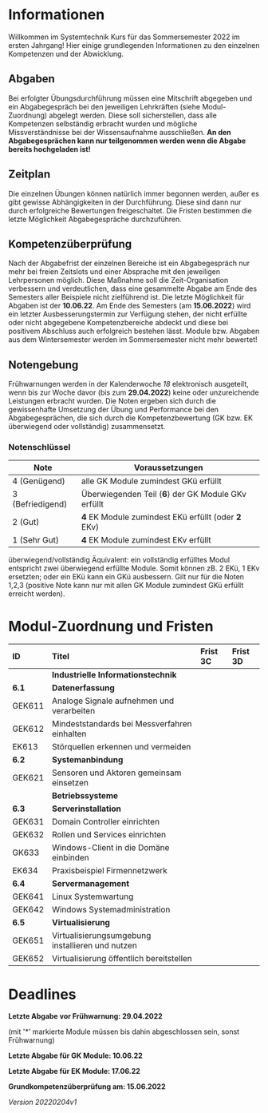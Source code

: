 # Informationen

Willkommen im Systemtechnik Kurs für das Sommersemester 2022 im ersten Jahrgang! Hier einige grundlegenden Informationen zu den einzelnen Kompetenzen und der Abwicklung.

## Abgaben

Bei erfolgter Übungsdurchführung müssen eine Mitschrift abgegeben und ein Abgabegespräch bei den jeweiligen Lehrkräften (siehe Modul-Zuordnung) abgelegt werden. Diese soll sicherstellen, dass alle Kompetenzen selbständig erbracht wurden und mögliche Missverständnisse bei der Wissensaufnahme ausschließen. **An den Abgabegesprächen kann nur teilgenommen werden wenn die Abgabe bereits hochgeladen ist!**

## Zeitplan

Die einzelnen Übungen können natürlich immer begonnen werden, außer es gibt gewisse Abhängigkeiten in der Durchführung. Diese sind dann nur durch erfolgreiche Bewertungen freigeschaltet. Die Fristen bestimmen die letzte Möglichkeit Abgabegespräche durchzuführen.

## Kompetenzüberprüfung

Nach der Abgabefrist der einzelnen Bereiche ist ein Abgabegespräch nur mehr bei freien Zeitslots und einer Absprache mit den jeweiligen Lehrpersonen möglich.
Diese Maßnahme soll die Zeit-Organisation verbessern und verdeutlichen, dass eine gesammelte Abgabe am Ende des Semesters aller Beispiele nicht zielführend ist. Die letzte Möglichkeit für Abgaben ist der **10.06.22**. Am Ende des Semesters (am **15.06.2022**) wird ein letzter Ausbesserungstermin zur Verfügung stehen, der nicht erfüllte oder nicht abgegebene Kompetenzbereiche abdeckt und diese bei positivem Abschluss auch erfolgreich bestehen lässt.
Module bzw. Abgaben aus dem Wintersemester werden im Sommersemester nicht mehr bewertet!

## Notengebung

Frühwarnungen werden in der Kalenderwoche *18* elektronisch ausgeteilt, wenn bis zur Woche davor (bis zum **29.04.2022**) keine oder unzureichende Leistungen erbracht wurden.
Die Noten ergeben sich durch die gewissenhafte Umsetzung der Übung und Performance bei den Abgabegesprächen, die sich durch die Kompetenzbewertung (GK bzw. EK überwiegend oder vollständig) zusammensetzt.

### Notenschlüssel

| Note             | Voraussetzungen                                        |
| ---------------- | ------------------------------------------------------ |
| 4 (Genügend)     | alle GK Module zumindest GKü erfüllt                   |
| 3 (Befriedigend) | Überwiegenden Teil (**6**) der GK Module GKv erfüllt   |
| 2 (Gut)          | **4** EK Module zumindest EKü erfüllt (oder **2** EKv) |
| 1 (Sehr Gut)     | **4** EK Module zumindest EKv erfüllt                  |

überwiegend/vollständig Äquivalent: ein vollständig erfülltes Modul entspricht zwei überwiegend erfüllte Module. Somit können zB. 2 EKü, 1 EKv ersetzten; oder ein EKü kann ein GKü ausbessern. Gilt nur für die Noten 1,2,3 (positive Note kann nur mit allen GK Module zumindest GKü erfüllt erreicht werden). 

# Modul-Zuordnung und Fristen

|ID|Titel|Frist 3C|Frist 3D|
|:-|:-|:-|:-|
||**Industrielle Informationstechnik**| | |
|**6.1**|**Datenerfassung**	|  |  |
| GEK611  | Analoge Signale aufnehmen und verarbeiten        |           |           |
| GEK612  | Mindeststandards bei Messverfahren einhalten     |           |           |
| EK613   | Störquellen erkennen und vermeiden                |                     |                     |
| **6.2** | **Systemanbindung**                               |          |          |
| GEK621  | Sensoren und Aktoren gemeinsam einsetzen          |           |           |
|         | **Betriebssysteme**                               |                     |                     |
| **6.3** | **Serverinstallation**                            |          |          |
| GEK631  | Domain Controller einrichten                     |           |           |
| GEK632  | Rollen und Services einrichten                   |           |           |
| GK633   | Windows-Client in die Domäne einbinden            |           |           |
| EK634   | Praxisbeispiel Firmennetzwerk                     |                     |                     |
| **6.4** | **Servermanagement**                              |          |          |
| GEK641  | Linux Systemwartung                               |           |           |
| GEK642  | Windows Systemadministration                      |           |           |
| **6.5** | **Virtualisierung**                               |          |          |
| GEK651  | Virtualisierungsumgebung installieren und nutzen |           |           |
| GEK652  | Virtualisierung öffentlich bereitstellen          |           |           |

# Deadlines

**Letzte Abgabe vor Frühwarnung: 29.04.2022**

(mit '*' markierte Module müssen bis dahin abgeschlossen sein, sonst Frühwarnung)

**Letzte Abgabe für GK Module: 10.06.22**

**Letzte Abgabe für EK Module: 17.06.22**

**Grundkompetenzüberprüfung am: 15.06.2022**

*Version 20220204v1*
